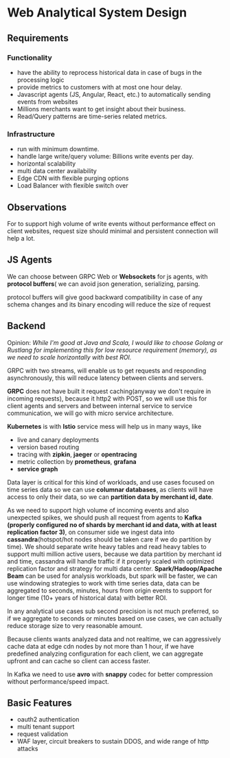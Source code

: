 # Web Analytical System Design

## Requirements
### Functionality
  * have the ability to reprocess historical data in case of bugs in the processing logic
  * provide metrics to customers with at most one hour delay.
  * Javascript agents (JS, Angular, React, etc.) to automatically sending events from websites
  * Millions merchants want to get insight about their business.
  * Read/Query patterns are time-series related metrics.
### Infrastructure
  * run with minimum downtime.
  * handle large write/query volume: Billions write events per day.
  * horizontal scalability
  * multi data center availability
  * Edge CDN with flexible purging options
  * Load Balancer with flexible switch over

## Observations
  For to support high volume of write events without performance effect on client websites, request size should
  minimal and persistent connection will help a lot.
  
   
  
## JS Agents

  We can choose between GRPC Web or **Websockets** for js agents, with **protocol buffers**( we can avoid json generation, 
  serializing, parsing.
  
  protocol buffers will give good backward compatibility in case of any schema changes and its binary encoding will 
  reduce the size of request
  
## Backend
  Opinion: *While I'm good at Java and Scala, I would like to choose Golang or Rustlang for implementing this
  for low resource requirement (memory), as we need to scale horizontally with best ROI.*

  GRPC with two streams, will enable us to get requests and responding asynchronously, this will reduce latency
  between clients and servers.
  
  **GRPC** does not have built it request caching(anyway we don't require in incoming requests), because it http2 with POST, 
  so we will use this for client agents and servers and between internal service to service communication, we will go 
  with micro service architecture.
  
  **Kubernetes** is with **Istio** service mess will help us in many ways, like 
    
   * live and canary deployments
   * version based routing
   * tracing with **zipkin**, **jaeger** or **opentracing**
   * metric collection by **prometheus**, **grafana**
   * **service graph**
   
  Data layer is critical for this kind of workloads, and use cases focused on time series data so we can
  use **columnar databases**, as clients will have access to only their data, so we can **partition data by merchant id, date**.
  
  As we need to support high volume of incoming events and also unexpected spikes, we should push all request from 
  agents to **Kafka (properly configured no of shards by merchant id and data, with at least replication factor 3)**, on 
  consumer side we ingest data into **cassandra**(hotspot/hot nodes should be taken care if we do partition by time).
  We should separate write heavy tables and read heavy tables to support multi million active users, because we 
  data partition by merchant id and time, cassandra will handle traffic if it properly scaled with optimized replication
  factor and strategy for multi data center. **Spark/Hadoop/Apache Beam** can be used for analysis workloads, but spark will 
  be faster, we can use windowing strategies to work with time series data, data can be aggregated to seconds, minutes, 
  hours from origin events to support for longer time (10+ years of historical data) with better ROI. 
  
  In any analytical use cases sub second precision is not much preferred, so if we aggregate to seconds or minutes 
  based on use cases, we can actually reduce storage size to very reasonable amount.     
  
  Because clients wants analyzed data and not realtime, we can aggressively cache data at edge cdn nodes by not more than 
  1 hour, if we have predefined analyzing configuration for each client, we can aggregate upfront and can cache so client 
  can access faster.
  
  In Kafka we need to use **avro** with **snappy** codec for better compression without performance/speed impact.
  
## Basic Features
  * oauth2 authentication
  * multi tenant support
  * request validation
  * WAF layer, circuit breakers to sustain DDOS, and wide range of http attacks
  
  
